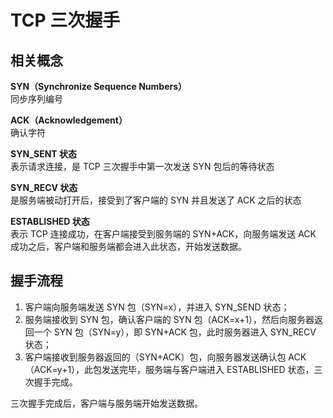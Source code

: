 # TCP 三次握手

## 相关概念

**SYN（Synchronize Sequence Numbers）**  
同步序列编号

**ACK（Acknowledgement）**  
确认字符

**SYN_SENT 状态**  
表示请求连接，是 TCP 三次握手中第一次发送 SYN 包后的等待状态

**SYN_RECV 状态**  
是服务端被动打开后，接受到了客户端的 SYN 并且发送了 ACK 之后的状态

**ESTABLISHED 状态**  
表示 TCP 连接成功，在客户端接受到服务端的 SYN+ACK，向服务端发送 ACK 成功之后，客户端和服务端都会进入此状态，开始发送数据。

## 握手流程

1. 客户端向服务端发送 SYN 包（SYN=x），并进入 SYN_SEND 状态；
2. 服务端接收到 SYN 包，确认客户端的 SYN 包（ACK=x+1），然后向服务器返回一个 SYN 包（SYN=y），即 SYN+ACK 包，此时服务器进入 SYN_RECV 状态；
3. 客户端接收到服务器返回的（SYN+ACK）包，向服务器发送确认包 ACK（ACK=y+1），此包发送完毕，服务端与客户端进入 ESTABLISHED 状态，三次握手完成。

三次握手完成后，客户端与服务端开始发送数据。
